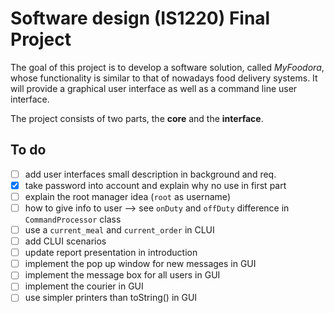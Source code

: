 # Software design (IS1220) Final Project
The goal of this project is to develop a software solution, called *MyFoodora*,
whose functionality is similar to that of nowadays food delivery systems.
It will provide a graphical user interface as well as a command line user interface.

The project consists of two parts, the **core** and the **interface**.

## To do
- [ ] add user interfaces small description in background and req.
- [x] take password into account and explain why no use in first part
- [ ] explain the root manager idea (`root` as username)
- [ ] how to give info to user --> see `onDuty` and `offDuty` difference in `CommandProcessor` class
- [ ] use a `current_meal` and `current_order` in CLUI
- [ ] add CLUI scenarios
- [ ] update report presentation in introduction
- [ ] implement the pop up window for new messages in GUI
- [ ] implement the message box for all users in GUI
- [ ] implement the courier in GUI
- [ ] use simpler printers than toString() in GUI
